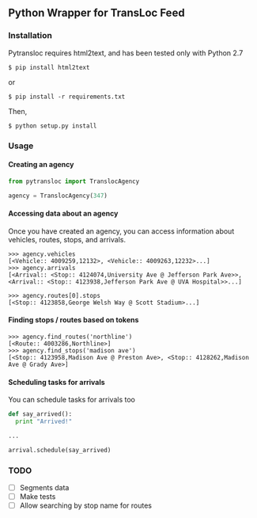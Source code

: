## Python Wrapper for TransLoc Feed

### Installation

Pytransloc requires html2text, and has been tested only with Python 2.7

```
$ pip install html2text
```

or

```
$ pip install -r requirements.txt
```

Then,

```
$ python setup.py install
``` 

### Usage

#### Creating an agency

```python
from pytransloc import TranslocAgency

agency = TranslocAgency(347)
```

#### Accessing data about an agency

Once you have created an agency, you can access information about vehicles, routes, stops, and arrivals.

```
>>> agency.vehicles
[<Vehicle:: 4009259,12132>, <Vehicle:: 4009263,12232>...]
>>> agency.arrivals
[<Arrival:: <Stop:: 4124074,University Ave @ Jefferson Park Ave>>, <Arrival:: <Stop:: 4123938,Jefferson Park Ave @ UVA Hospital>>...]
```

```
>>> agency.routes[0].stops
[<Stop:: 4123858,George Welsh Way @ Scott Stadium>...]
```

#### Finding stops / routes based on tokens

```
>>> agency.find_routes('northline')
[<Route:: 4003286,Northline>]
>>> agency.find_stops('madison ave')
[<Stop:: 4123958,Madison Ave @ Preston Ave>, <Stop:: 4128262,Madison Ave @ Grady Ave>]
```

#### Scheduling tasks for arrivals

You can schedule tasks for arrivals too

```python
def say_arrived():
  print "Arrived!"

...

arrival.schedule(say_arrived)
```

### TODO

  - [ ] Segments data
  - [ ] Make tests
  - [ ] Allow searching by stop name for routes
